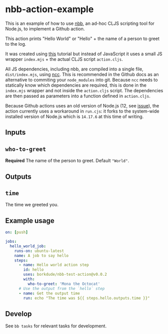 # nbb-action-example

This is an example of how to use [nbb](https://github.com/borkdude/nbb), an
ad-hoc CLJS scripting tool for Node.js, to implement a Github action.

This action prints "Hello World" or "Hello" + the name of a person to greet to the log.

It was created using
[this](https://docs.github.com/en/actions/creating-actions/creating-a-javascript-action)
tutorial but instead of JavaScript it uses a small JS wrapper `index.mjs` + the
actual CLJS script `action.cljs`.

All JS dependencies, including nbb, are compiled into a single file,
`dist/index.mjs`, using [ncc](https://github.com/vercel/ncc/). This is
recommended in the Github docs as an alternative to commiting your
`node_modules` into git. Because `ncc` needs to statically know which
dependencies are required, this is done in the `index.mjs` wrapper and not
inside the `action.cljs` script. The dependencies are then passed as parameters
into a function defined in `action.cljs`.

Because Github actions uses an old version of Node.js (12, see
[issue](https://github.com/actions/runner/issues/772)), the action currently
uses a workaround in `run.cjs`: it forks to the system-wide installed version of
Node.js which is `14.17.6` at this time of writing.

## Inputs

## `who-to-greet`

**Required** The name of the person to greet. Default `"World"`.

## Outputs

## `time`

The time we greeted you.

## Example usage

``` yaml
on: [push]

jobs:
  hello_world_job:
    runs-on: ubuntu-latest
    name: A job to say hello
    steps:
      - name: Hello world action step
        id: hello
        uses: borkdude/nbb-test-action@v0.0.2
        with:
          who-to-greet: 'Mona the Octocat'
      # Use the output from the `hello` step
      - name: Get the output time
        run: echo "The time was ${{ steps.hello.outputs.time }}"
```

## Develop

See `bb tasks` for relevant tasks for development.
